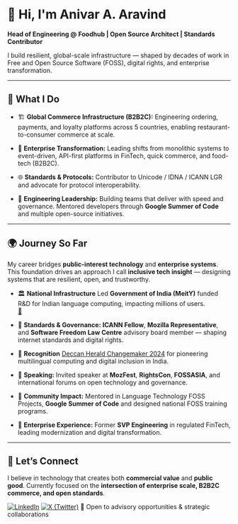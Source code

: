 # 👋 Hi, I'm Anivar A. Aravind

**Head of Engineering @ Foodhub | Open Source Architect | Standards Contributor**

I build resilient, global-scale infrastructure — shaped by decades of work in Free and Open Source Software (FOSS), digital rights, and enterprise transformation.  

---

## 🔧 What I Do

- 🏗️ **Global Commerce Infrastructure (B2B2C):** Engineering ordering, payments, and loyalty platforms across 5 countries, enabling restaurant-to-consumer commerce at scale.  

- 🔄 **Enterprise Transformation:** Leading shifts from monolithic systems to event-driven, API-first platforms in FinTech, quick commerce, and food-tech (B2B2C).  

- 🌐 **Standards & Protocols:** Contributor to Unicode / IDNA / ICANN LGR and advocate for protocol interoperability.  

- 👥 **Engineering Leadership:** Building teams that deliver with speed and governance. Mentored developers through **Google Summer of Code** and multiple open-source initiatives.  

---

## 🌍 Journey So Far

My career bridges **public-interest technology** and **enterprise systems**. This foundation drives an approach I call **inclusive tech insight** — designing systems that are resilient, open, and trustworthy.  

- 🏛️ **National Infrastructure** Led **Government of India (MeitY)** funded R&D for Indian language computing, impacting millions of users.  
  [📄](endorsements/ICFOSS-Government-of-Kerala-Endorsement.pdf)  

- 📜 **Standards & Governance:**  **ICANN Fellow**, **Mozilla Representative**, and **Software Freedom Law Centre** advisory board member — shaping internet standards and digital rights.  

- 🏅 **Recognition** [Deccan Herald Changemaker 2024](https://www.deccanherald.com/dh-changemakers/towards-a-more-equal-digital-india-2828823) for pioneering multilingual computing and digital inclusion in India.  

- 🎤 **Speaking:** Invited speaker at **MozFest**, **RightsCon**, **FOSSASIA**, and international forums on open technology and governance.  

- 🌱 **Community Impact:** Mentored in Language Technology FOSS Projects, **Google Summer of Code** and designed national FOSS training programs.  

- 💼 **Enterprise Experience:** Former **SVP Engineering** in regulated FinTech, leading modernization and digital transformation.  

---

## 🤝 Let’s Connect

I believe in technology that creates both **commercial value** and **public good**. Currently focused on the **intersection of enterprise scale, B2B2C commerce, and open standards**.  

[![LinkedIn](https://img.shields.io/badge/LinkedIn-Anivar-blue?logo=linkedin)](https://linkedin.com/in/anivar)  [![X (Twitter)](https://img.shields.io/badge/X-@anivar-black?logo=x)](https://x.com/anivar)  💬 Open to advisory opportunities & strategic collaborations  
